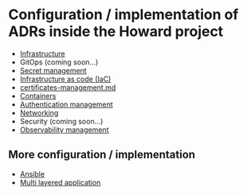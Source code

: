 # Configuration / implementation of ADRs inside the Howard project

- [Infrastructure](generic-architecture.md)
- GitOps (coming soon...)
- [Secret management](secrets-management.md)
- [Infrastructure as code (IaC)](terraform-workflow.md)
- [certificates-management.md](certificates-management.md)
- [Containers](gh_docker_workflow.md)
- [Authentication management](auth-workflow.md)
- [Networking](networking.md)
- Security (coming soon...)
- [Observability management](observability.md)

## More configuration / implementation

- [Ansible](ansible.md)
- [Multi layered application](multi-layered-application.md)
